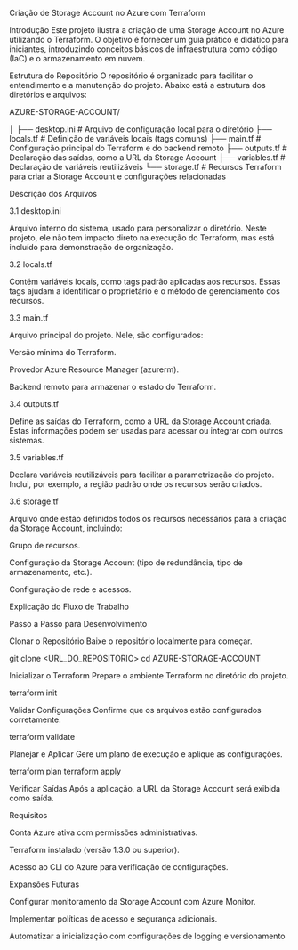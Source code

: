 Criação de Storage Account no Azure com Terraform

Introdução
Este projeto ilustra a criação de uma Storage Account no Azure utilizando o Terraform. O objetivo é fornecer um guia prático e didático para iniciantes, introduzindo conceitos básicos de infraestrutura como código (IaC) e o armazenamento em nuvem.

Estrutura do Repositório
O repositório é organizado para facilitar o entendimento e a manutenção do projeto. Abaixo está a estrutura dos diretórios e arquivos:

AZURE-STORAGE-ACCOUNT/

│
├── desktop.ini        # Arquivo de configuração local para o diretório
├── locals.tf          # Definição de variáveis locais (tags comuns)
├── main.tf            # Configuração principal do Terraform e do backend remoto
├── outputs.tf         # Declaração das saídas, como a URL da Storage Account
├── variables.tf       # Declaração de variáveis reutilizáveis
└── storage.tf         # Recursos Terraform para criar a Storage Account e configurações relacionadas

Descrição dos Arquivos

3.1 desktop.ini

Arquivo interno do sistema, usado para personalizar o diretório. Neste projeto, ele não tem impacto direto na execução do Terraform, mas está incluído para demonstração de organização.

3.2 locals.tf

Contém variáveis locais, como tags padrão aplicadas aos recursos. Essas tags ajudam a identificar o proprietário e o método de gerenciamento dos recursos.

3.3 main.tf

Arquivo principal do projeto. Nele, são configurados:

Versão mínima do Terraform.

Provedor Azure Resource Manager (azurerm).

Backend remoto para armazenar o estado do Terraform.

3.4 outputs.tf

Define as saídas do Terraform, como a URL da Storage Account criada. Estas informações podem ser usadas para acessar ou integrar com outros sistemas.

3.5 variables.tf

Declara variáveis reutilizáveis para facilitar a parametrização do projeto. Inclui, por exemplo, a região padrão onde os recursos serão criados.

3.6 storage.tf

Arquivo onde estão definidos todos os recursos necessários para a criação da Storage Account, incluindo:

Grupo de recursos.

Configuração da Storage Account (tipo de redundância, tipo de armazenamento, etc.).

Configuração de rede e acessos.

Explicação do Fluxo de Trabalho

Passo a Passo para Desenvolvimento

Clonar o Repositório
Baixe o repositório localmente para começar.

git clone <URL_DO_REPOSITORIO>
cd AZURE-STORAGE-ACCOUNT

Inicializar o Terraform
Prepare o ambiente Terraform no diretório do projeto.

terraform init

Validar Configurações
Confirme que os arquivos estão configurados corretamente.

terraform validate

Planejar e Aplicar
Gere um plano de execução e aplique as configurações.

terraform plan
terraform apply

Verificar Saídas
Após a aplicação, a URL da Storage Account será exibida como saída.

Requisitos

Conta Azure ativa com permissões administrativas.

Terraform instalado (versão 1.3.0 ou superior).

Acesso ao CLI do Azure para verificação de configurações.

Expansões Futuras

Configurar monitoramento da Storage Account com Azure Monitor.

Implementar políticas de acesso e segurança adicionais.

Automatizar a inicialização com configurações de logging e versionamento
